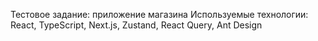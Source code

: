 Тестовое задание: приложение магазина
Используемые технологии: React, TypeScript, Next.js, Zustand, React Query, Ant Design